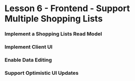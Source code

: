 # Lesson 6 - Frontend - Support Multiple Shopping Lists

### Implement a Shopping Lists Read Model

### Implement Client UI

### Enable Data Editing

### Support Optimistic UI Updates
